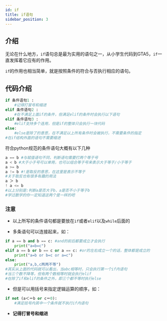 ```yaml
---
id: if
title: if语句
sidebar_position: 3
---
```


## 介绍
无论在什么地方，`if`语句总是最为实用的语句之一，从小学生代码到GTA5，`if`一直发挥着它应有的作用。

`if`的作用也相当简单，就是按照条件的符合与否执行相应的语句。

## 代码介绍

``` python
if 条件语句1 :
    #记得打冒号和缩进
elif 条件语句2 :
    #在不满足上面if的条件，但满足elif的条件时会执行以下语句
elif 条件语句3 :
    #elif支持多个连用，但是if的整体只会执行一块代码
else:
    #else是除了的意思，在不满足以上所有条件时会被执行，不需要条件的指定
#在if结构外面的语句不需要缩进
```

符合python规范的条件语句大概有以下几种

``` python
a == b #与赋值语句不同，判断语句需要打两个等于号
a < b #大于小于号可以单用，也可以组合等于号来表示大于等于/小于等于
a >= b
a != b #!是取反的意思，在这里是表示不等于
#关于取反也有很多有趣的用法
a ＞ b
! a <= b
#以上分别是:判断a是否大于b、a是否不小于等于b
#学过数学的你一定知道这两个是一样的吧
```

### 注意

- 以上所写的条件语句都是要放在`if`或者`elif`以及`while`后面的

- 多条语句可以连接起来，如：

``` python
if a == b and b == c: #and的前后都要成立才会执行
    print("a=b=c")
elif a == b or b == c or a == c: #or的左右成立一个的话，整体都是成立的
    print("a=b or b=c or a=c")
else:
    print("a,b,c两两不等")
#其实从上面的代码就可以看出，当abc相等时，只会执行第一个if内语句
#当三个数不降等，但有两个数相等时就会执行elif
#在除了if和elif的条件之外，即三个都不等时执行else
```

- 但是可以用括号来指定逻辑运算的顺序，如：

``` python
if not (a＜＝b or c＝0):
    #满足括号内其中一个条件就不执行if内语句
```

- **记得打冒号和缩进**




